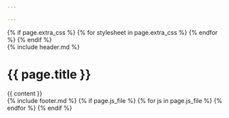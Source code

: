 ```yaml
---

---
```


<!DOCTYPE html>
<html lang="id">
	<head>
		<meta charset="utf-8">
		<meta name="viewport" content="width=device-width, initial-scale=1.0">
		<meta property="og:locale" content="id_ID">
		<meta property="og:title" content="{{ site.title }} | {{ page.title }}">
		<meta name="description" content="{{ site.description | truncate: 160 }}">
		<meta property="og:description" content="{{ site.description }}">
		<meta property="og:site.name" content="{{ site.title }}">
		<meta property="og:image" content="{{ site.base_url }}/assets/images/home/perumahan-subang-jaya-lestari-baru-1-placeholder.jpg">
		<link rel="shortcut icon" href="{{ site.base-url }}/favicon.ico">
		<link rel="stylesheet" type="text/css" href="{{ site.base_url }}/assets/css/main.css">
		<link rel="stylesheet" type="text/css" href="{{ site.base_url }}/assets/css/content.css">
		{% if page.extra_css %}
			{% for stylesheet in page.extra_css %}
				<link rel="stylesheet" type="text/css" href="{{ site.base_url }}/assets/css/{{ stylesheet }}.css">
			{% endfor %}
		{% endif %}
		<title> {{ site.title }} | {{ page.title }} </title>
	</head>
	<body>
		<div class="outer-container">
			<div class="container">
				{% include header.md %}
					<div class="content-top">
						<h1>{{ page.title }}</h1>
					</div>
						<div class="content">
							{{ content }}
						</div>
					</div>
			</div>
			{% include footer.md %}
		</div>
	<script type="text/javascript" src="{{ site.base_url }}/assets/js/dropdown-navbar.js"></script>
	<script type="text/javascript" src="{{ site.base_url }}/assets/js/responsive-navbar.js"></script>
	{% if page.js_file %}
		{% for js in page.js_file %}
			<script type="text/javascript" src="{{ site.base_url }}/assets/js/{{ js }}.js"></script>
		{% endfor %}
	{% endif %}
	</body>
</html>